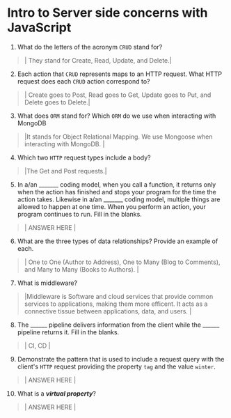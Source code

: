 # Intro to Server side concerns with JavaScript
01. What do the letters of the acronym `CRUD` stand for?

  > | They stand for Create, Read, Update, and Delete.|

02. Each action that `CRUD` represents maps to an HTTP request. What HTTP request does each `CRUD` action correspond to?

  > | Create goes to Post, Read goes to Get, Update goes to Put, and Delete goes to Delete.|

03. What does `ORM` stand for? Which `ORM` do we use when interacting with MongoDB

  > |It stands for Object Relational Mapping. We use Mongoose when interacting with MongoDB. |

04. Which two `HTTP` request types include a body?

  > |The Get and Post requests.|

05. In a/an _______ coding model, when you call a function, it returns only when the action has finished and stops your program for the time the action takes. Likewise in a/an _______ coding model, multiple things are allowed to happen at one time. When you perform an action, your program continues to run.  Fill in the blanks.

  > | ANSWER HERE |

06. What are the three types of data relationships? Provide an example of each.

  > | One to One (Author to Address), One to Many (Blog to Comments), and Many to Many (Books to Authors).  |

07. What is middleware?

  > |Middleware is Software and cloud services that provide common services to applications, making them more efficent. It acts as a connective tissue between applications, data, and users. |

08. The ______ pipeline delivers information from the client while the ______ pipeline returns it. Fill in the blanks. 

  > | CI, CD |

09. Demonstrate the pattern that is used to include a request query with the client's `HTTP` request providing the property `tag` and the value `winter`.

  > | ANSWER HERE |

10. What is a ***virtual property***?

  > | ANSWER HERE |
